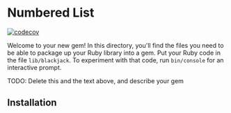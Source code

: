 # Numbered List

[![codecov](https://codecov.io/gh/krtschmr/redjack/branch/master/graph/badge.svg?token=iX2DQesYgI)](https://codecov.io/gh/krtschmr/redjack/)

Welcome to your new gem! In this directory, you'll find the files you need to be able to package up your Ruby library into a gem. Put your Ruby code in the file `lib/blackjack`. To experiment with that code, run `bin/console` for an interactive prompt.

TODO: Delete this and the text above, and describe your gem

## Installation

